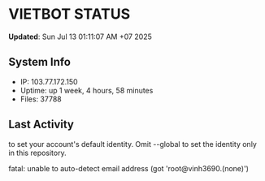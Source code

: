 # VIETBOT STATUS
**Updated**: Sun Jul 13 01:11:07 AM +07 2025

## System Info
- IP: 103.77.172.150
- Uptime: up 1 week, 4 hours, 58 minutes
- Files: 37788

## Last Activity

to set your account's default identity.
Omit --global to set the identity only in this repository.

fatal: unable to auto-detect email address (got 'root@vinh3690.(none)')
